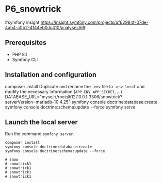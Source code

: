# P6_snowtrick
#symfony insight 
https://insight.symfony.com/projects/bf62984f-07de-4ab4-a0b2-4144eb0dc410/analyses/69
## Prerequisites

* PHP 8.1 
* Symfony CLI

## Installation and configuration
composer install
Duplicate and rename the `.env` file to `.env.local` and modify the necessary information (`APP_ENV`, `APP_SECRET`, ...)
DATABASE_URL="mysql://root:@127.0.0.1:3306/snowtrick?serverVersion=mariadb-10.4.25"
symfony console doctrine:database:create
symfony console doctrine:schema:update --force
symfony serve

## Launch the local server

Run the command `symfony server`.

```Terminal
composer install
symfony console doctrine:database:create
symfony console doctrine:schema:update --force

# snow
# snowtrick1
# snowtrick1
# snowtrick1
# snowtrick1
